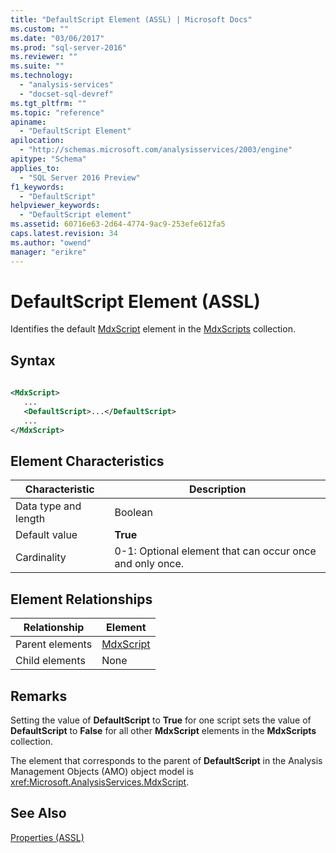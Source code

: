 ```yaml
---
title: "DefaultScript Element (ASSL) | Microsoft Docs"
ms.custom: ""
ms.date: "03/06/2017"
ms.prod: "sql-server-2016"
ms.reviewer: ""
ms.suite: ""
ms.technology: 
  - "analysis-services"
  - "docset-sql-devref"
ms.tgt_pltfrm: ""
ms.topic: "reference"
apiname: 
  - "DefaultScript Element"
apilocation: 
  - "http://schemas.microsoft.com/analysisservices/2003/engine"
apitype: "Schema"
applies_to: 
  - "SQL Server 2016 Preview"
f1_keywords: 
  - "DefaultScript"
helpviewer_keywords: 
  - "DefaultScript element"
ms.assetid: 60716e63-2d64-4774-9ac9-253efe612fa5
caps.latest.revision: 34
ms.author: "owend"
manager: "erikre"
---
```

# DefaultScript Element (ASSL)
  Identifies the default [MdxScript](../../../analysis-services/scripting/objects/mdxscript-element-assl.md) element in the [MdxScripts](../../../analysis-services/scripting/collections/mdxscripts-element-assl.md) collection.  
  
## Syntax  
  
```xml  
  
<MdxScript>  
   ...  
   <DefaultScript>...</DefaultScript>  
   ...  
</MdxScript>  
```  
  
## Element Characteristics  
  
|Characteristic|Description|  
|--------------------|-----------------|  
|Data type and length|Boolean|  
|Default value|**True**|  
|Cardinality|0-1: Optional element that can occur once and only once.|  
  
## Element Relationships  
  
|Relationship|Element|  
|------------------|-------------|  
|Parent elements|[MdxScript](../../../analysis-services/scripting/objects/mdxscript-element-assl.md)|  
|Child elements|None|  
  
## Remarks  
 Setting the value of **DefaultScript** to **True** for one script sets the value of **DefaultScript** to **False** for all other **MdxScript** elements in the **MdxScripts** collection.  
  
 The element that corresponds to the parent of **DefaultScript** in the Analysis Management Objects (AMO) object model is <xref:Microsoft.AnalysisServices.MdxScript>.  
  
## See Also  
 [Properties &#40;ASSL&#41;](../../../analysis-services/scripting/properties/properties-assl.md)  
  
  